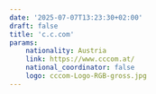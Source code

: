 ```yaml
---
date: '2025-07-07T13:23:30+02:00'
draft: false
title: 'c.c.com'
params:
    nationality: Austria
    link: https://www.cccom.at/
    national_coordinator: false
    logo: cccom-Logo-RGB-gross.jpg
---
```

